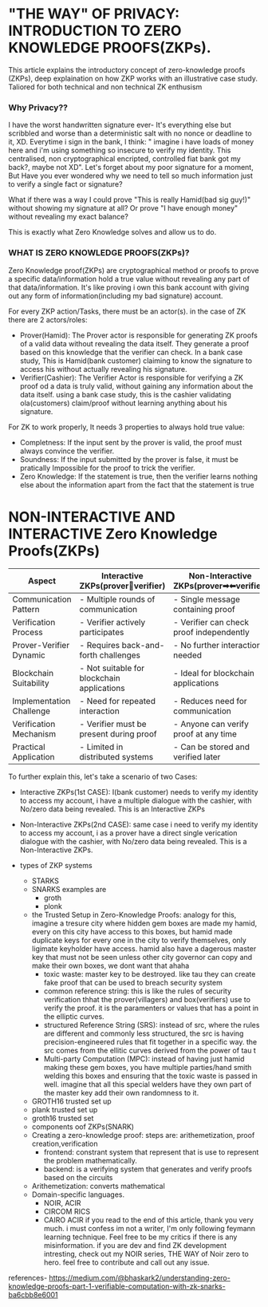 # "THE WAY" OF PRIVACY: INTRODUCTION TO ZERO KNOWLEDGE PROOFS(ZKPs).
This article explains the introductory concept of  zero-knowledge proofs (ZKPs), deep explaination on how ZKP works with an illustrative case study.
Taliored for both technical and non technical ZK enthusism
### Why Privacy??

 I have the worst handwritten signature ever- It's everything else but scribbled and worse than a deterministic salt with no nonce or deadline to it, XD. Everytime i sign in the bank, I think: " imagine i have loads of money here and i'm using something so insecure to verify my identity. This centralised, non cryptographical encripted, controlled fiat bank got my back?, maybe not XD". Let's forget about my poor signature for a moment, But Have you ever wondered why we need to tell so much information just to verify a single fact or signature?

What if there was a way I could prove "This is really Hamid(bad sig guy!)" without showing my signature at all? Or prove "I have enough money" without revealing my exact balance?

This is exactly what Zero Knowledge solves and allow us to do.
### WHAT IS ZERO KNOWLEDGE PROOFS(ZKPs)? 
Zero Knowledge proof(ZKPs) are cryptographical method or proofs to prove a specific data/information hold a true value without revealing any part of that data/information. It's like proving i own this bank account with giving out any form of information(including my bad signature) account.

For every ZKP action/Tasks, there must be an actor(s). in the case of ZK there are 2 actors/roles:
- Prover(Hamid): The Prover actor is responsible for generating ZK proofs of a valid data without revealing the data itself.  They generate a proof based on this knowledge that the verifier can check. In a bank case study, This is Hamid(bank customer) claiming to know the signature to access his without actually revealing his signature.
- Verifier(Cashier): The Verifier Actor is responsible for verifying a ZK proof od a data is truly valid, without gaining any information about the data itself. using a bank case study, this is the cashier validating ola(customers) claim/proof without learning anything about his signature. 

For ZK to work properly, It needs 3 properties to always hold true value:
- Completness: If the input sent by the prover is valid, the proof must always convince the verifier.
- Soundness: If the input submitted by the prover is false, it must be pratically Impossible for the proof to trick the verifier.
- Zero Knowledge: If the statement is true, then the verifier learns nothing else about the information apart from the fact that the statement is true

# NON-INTERACTIVE AND INTERACTIVE Zero Knowledge Proofs(ZKPs)


| Aspect                  | Interactive ZKPs(prover🔁verifier)           | Non-Interactive ZKPs(prover➡⬅verifier)   |
|-------------------------|----------------------------------------------|--------------------------------------------|
| Communication Pattern   | - Multiple rounds of communication           | - Single message containing proof          |
| Verification Process    | - Verifier actively participates             | - Verifier can check proof independently   |
| Prover-Verifier Dynamic | - Requires back-and-forth challenges         | - No further interaction needed            |
| Blockchain Suitability  | - Not suitable for blockchain applications   | - Ideal for blockchain applications        |
| Implementation Challenge| - Need for repeated interaction              | - Reduces need for communication           |
| Verification Mechanism  | - Verifier must be present during proof      | - Anyone can verify proof at any time      |
| Practical Application   | - Limited in distributed systems             | - Can be stored and verified later         |

To further explain this, let's take a scenario of two Cases:
- Interactive ZKPs(1st CASE): I(bank customer) needs to verify my identity to access my account, i have a multiple dialogue with the cashier, with No/zero data being revealed. This is an Interactive ZKPs
- Non-Interactive ZKPs(2nd CASE): same case i need to verify my identity to access my account, i as a prover have a direct single verication dialogue with the cashier, with No/zero data being revealed. This is a Non-Interactive ZKPs.


- types of ZKP systems 
  - STARKS 
  - SNARKS examples are 
    - groth
    - plonk
  -  the Trusted Setup in Zero-Knowledge Proofs: analogy for this, imagine a tresure city where hidden gem boxes are made my hamid, every on this city have access to this boxes, but hamid made duplicate keys for every one in the city to verify themselves, only ligimate keyholder have access. hamid also have a dagerous master key that must not be seen unless other city governor can copy and make their own boxes, we dont want that ahaha 
     -  toxic waste: master key to be destroyed. like tau they can create fake proof that can be used to breach security system 
     -  common reference string: this is like the rules of security verification thhat the prover(villagers) and box(verifiers) use to verify the proof. it is the paramenters or values that has a point in the elliptic curves. 
     -  structured Reference String (SRS): instead of src, where the rules are different and commonly less structured, the src is having precision-engineered rules that fit together in a specific way. the src comes from the ellitic curves derived from the power of tau t
     - Multi-party Computation (MPC): instead of having just hamid making these gem boxes, you have multiple parties/hand smith welding this boxes and ensuring that the toxic waste is passed in well. imagine that all this special welders have they own part of the master key add their own randomness to it.
   - GROTH16 trusted set up
   - plank trusted set up
   - groth16 trusted set 
  - components oof ZKPs(SNARK)
  - Creating a zero-knowledge proof: steps are: arithemetization, proof creation,verification
    - frontend: constrant system that represent that is use to represent the problem mathematically.
    - backend: is a verifying system that generates and verify proofs based on the circuits
  - Arithemetization: converts mathematical 
  - Domain-specific languages. 
    - NOIR, ACIR
    - CIRCOM RICS
    - CAIRO ACIR
if you read to the end of this article, thank you very much. i must confess im not a writer, I'm only following feymann learning technique. Feel free to be my critics if there is any misinformation. if you are dev and find ZK development intresting, check out my NOIR series, THE WAY of Noir zero to hero. feel free to contribute and call out any issue.


references- https://medium.com/@bhaskark2/understanding-zero-knowledge-proofs-part-1-verifiable-computation-with-zk-snarks-ba6cbb8e6001
